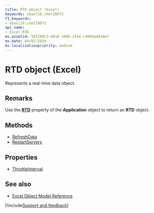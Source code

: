 ```yaml
---
title: RTD object (Excel)
keywords: vbaxl10.chm728072
f1_keywords:
- vbaxl10.chm728072
api_name:
- Excel.RTD
ms.assetid: 50f289c3-081b-108b-2fee-c4069a04a8e7
ms.date: 04/02/2019
ms.localizationpriority: medium
---
```



# RTD object (Excel)

Represents a real-time data object.


## Remarks

Use the **[RTD](Excel.Application.RTD.md)** property of the **Application** object to return an **RTD** object.

## Methods

- [RefreshData](Excel.RTD.RefreshData.md)
- [RestartServers](Excel.RTD.RestartServers.md)

## Properties

- [ThrottleInterval](Excel.RTD.ThrottleInterval.md)

## See also

- [Excel Object Model Reference](overview/Excel/object-model.md)

[!include[Support and feedback](~/includes/feedback-boilerplate.md)]